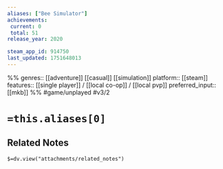 ```yaml
---
aliases: ["Bee Simulator"]
achievements:
 current: 0
 total: 51
release_year: 2020

steam_app_id: 914750
last_updated: 1751648013
---
```

%%
genres:: [[adventure]] [[casual]] [[simulation]]
platform:: [[steam]]
features:: [[single player]] / [[local co-op]] / [[local pvp]]
preferred_input:: [[mkb]]
%%
#game/unplayed
#v3/2

# `=this.aliases[0]`
## Related Notes
`$=dv.view("attachments/related_notes")`
